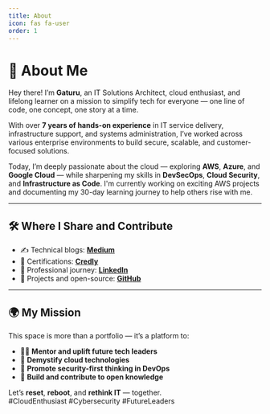 ```yaml
---
title: About
icon: fas fa-user
order: 1
---
```


# 👋 About Me

Hey there! I’m **Gaturu**, an IT Solutions Architect, cloud enthusiast, and lifelong learner on a mission to simplify tech for everyone — one line of code, one concept, one story at a time.

With over **7 years of hands-on experience** in IT service delivery, infrastructure support, and systems administration, I’ve worked across various enterprise environments to build secure, scalable, and customer-focused solutions.

Today, I’m deeply passionate about the cloud — exploring **AWS**, **Azure**, and **Google Cloud** — while sharpening my skills in **DevSecOps**, **Cloud Security**, and **Infrastructure as Code**. I'm currently working on exciting AWS projects and documenting my 30-day learning journey to help others rise with me.

---

## 🛠️ Where I Share and Contribute

- ✍️ Technical blogs: [**Medium**](https://medium.com/@gaturugaturu)
- 🧾 Certifications: [**Credly**](https://www.credly.com/users/gaturu-gatueu/)
- 💼 Professional journey: [**LinkedIn**](https://www.linkedin.com/in/duncangaturu/)
- 📂 Projects and open-source: [**GitHub**](https://github.com/Gaturu)

---

## 🌍 My Mission

This space is more than a portfolio — it’s a platform to:

- 👨‍🏫 **Mentor and uplift future tech leaders**
- 🚀 **Demystify cloud technologies**
- 🔐 **Promote security-first thinking in DevOps**
- 🤝 **Build and contribute to open knowledge**

Let’s **reset**, **reboot**, and **rethink IT** — together.  
#CloudEnthusiast #Cybersecurity #FutureLeaders
